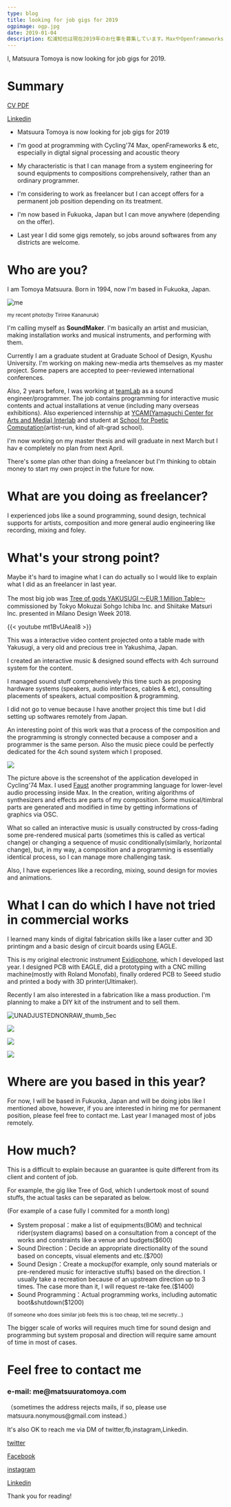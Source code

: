 ```yaml
---
type: blog
title: looking for job gigs for 2019
ogpimage: ogp.jpg
date: 2019-01-04
description: 松浦知也は現在2019年のお仕事を募集しています。MaxやOpenframeworksでのプログラミング、特に音響周りは理論を真面目にかじっているので得意です。ただのプログラマというよりも、ハードウェア構成の提案から作曲まで全部こなせる小回りが効くところが特徴です。基本フリーランスのつもりですが、フルタイムのお誘いも頂ければ検討します。
---
```


I, Matsuura Tomoya is now looking for job gigs for 2019.

# Summary

[CV PDF](https://www.dropbox.com/s/q6ptsm6bz7yb6pl/TomoyaMatsuuraCV2019-Work.pdf?dl=0)

[Linkedin](https://www.linkedin.com/in/matsuuratomoya/)

- Matsuura Tomoya is now looking for job gigs for 2019

- I'm good at programming with Cycling'74 Max, openFrameworks & etc, especially in digtal signal processing and acoustic theory
- My characteristic is that I can manage from a system engineering for sound equipments to compositions comprehensively, rather than an ordinary programmer.

- I'm considering to work as freelancer but I can accept offers for a permanent job position depending on its treatment.
- I'm now based in Fukuoka, Japan but I can move anywhere (depending on the offer).
- Last year I did some gigs remotely, so jobs around softwares from any districts are welcome.

# Who are you?

I am Tomoya Matsuura. Born in 1994, now I'm based in Fukuoka, Japan.


![me](profile.jpg)

<small>my recent photo(by Tiriree Kananuruk)</small>

I'm calling myself as **SoundMaker**. I'm basically an artist and musician, making installation works and musical instruments, and performing with them.

Currently I am a graduate student at Graduate School of Design, Kyushu University. I'm working on making new-media arts themselves as my master project. Some papers are accepted to peer-reviewed international conferences.

Also, 2 years before, I was working at [teamLab](https://teamlab.art) as a sound engineer/programmer. The job contains programming for interactive music contents and actual installations at venue (including many overseas exhibitions). Also experienced internship at [YCAM(Yamaguchi Center for Arts and Media) Interlab](https://ycam.jp) and student at [School for Poetic Computation](https://sfpc.io)(artist-run, kind of alt-grad school).

I'm now working on my master thesis and will graduate in next March but I hav e completely no plan from next April.

There's some plan other than doing a freelancer but I'm thinking to obtain money to start my own project in the future for now.

# What are you doing as freelancer?

I experienced jobs like a sound programming, sound design, technical supports for artists, composition and more general audio engineering like recording, mixing and foley.

# What's your strong point?

Maybe it's hard to imagine what I can do actually so I would like to explain what I did as an freelancer in last year.

The most big job was [Tree of gods YAKUSUGI 〜EUR 1 Million Table〜](http://www.mokuzai.co.jp/yakusugi/) commissioned by Tokyo Mokuzai Sohgo Ichiba  Inc. and Shiitake Matsuri Inc. presented in Milano Design Week 2018.


{{< youtube mt1BvUAeaI8 >}}

This was a interactive video content projected onto a table made with Yakusugi, a very old and precious tree in Yakushima, Japan.

I created an interactive music & designed sound effects with 4ch surround system for the content.

I managed sound stuff comprehensively this time such as proposing hardware systems (speakers, audio interfaces, cables & etc), consulting placements of speakers, actual composition & programming.

I did not go to venue because I have another project this time but I did setting up softwares remotely from Japan.

An interesting point of this work was that a process of the composition and the programming is strongly connected because a composer and a programmer is the same person. Also the music piece could be perfectly dedicated for the 4ch sound system which I proposed.

![](yakusugi-sc2.png)

The picture above is the screenshot of the application developed in Cycling'74 Max.
I used [Faust](https://faust.grame.fr) another programming language for lower-level audio processing inside Max. In the creation, writing algorithms of synthesizers and effects are parts of my composition. Some musical/timbral parts are generated and modified in time by getting informations of graphics via OSC.

What so called an interactive music is usually constructed by cross-fading some pre-rendered musical parts (sometimes this is called as vertical change) or changing a sequence of music conditionally(similarly, horizontal change), but, in my way, a composition and a programming is essentially identical process, so I can manage more challenging task.

Also, I have experiences like a recording, mixing, sound design for movies and animations.



# What I can do which I have not tried in commercial works

I learned many kinds of digital fabrication skills like a laser cutter and 3D printingm and a basic design of circuit boards using EAGLE.

This is my original electronic instrument [Exidiophone](/en/works/exidiophone), which I developed last year. I designed PCB with EAGLE, did a prototyping with a CNC milling machine(mostly with Roland Monofab), finally ordered PCB to Seeed studio and printed a body with 3D printer(Ultimaker).

Recently I am also interested in a fabrication like a mass production. I'm planning to make a DIY kit of the instrument and to sell them.

![UNADJUSTEDNONRAW_thumb_5ec](exidiophone1.jpg)

![](exidiophone2.png)

![](exidiophone3.png)

![](exidiophone4.jpg)



# Where are you based in this year?

For now, I will be based in Fukuoka, Japan and will be doing jobs like I mentioned above, however, if you are interested in hiring me for permanent position, please feel free to contact me. Last year I managed most of jobs remotely.



# How much?

This is a difficult to explain because an guarantee is quite different from its client and content of job.

For example, the gig like Tree of God, which I undertook most of sound stuffs, the actual tasks can be separated as below.

(For example of a case fully I commited for a month long)

- System proposal：make a list of equipments(BOM) and technical rider(system diagrams) based on a consultation from a concept of the works and constraints like a venue and budgets($600)
- Sound Direction：Decide an appropriate directionality of the sound based on concepts, visual elements and etc.($700)
- Sound Design：Create a mockup(for example, only sound materials or pre-rendered music for interactive stuffs) based on the direction. I usually take a recreation because of an upstream direction up to 3 times. The case more than it, I will request re-take fee.($1400)
- Sound Programming：Actual programming works, including automatic boot&shutdown($1200)

<small>(If someone who does similar job feels this is too cheap, tell me secretly...)</small>

The bigger scale of works will requires much time for sound design and programming but system proposal and direction will require same amount of time in most of cases.

# Feel free to contact me


### e-mail: me@<span style="display:none"></span>matsuuratomoya.com

（sometimes the address rejects mails, if so, please use  matsuura.nonymous@<span style="display:none"></span>gmail.com instead.）

It's also OK to reach me via DM of twitter,fb,instagram,Linkedin.

[twitter](twitter.com/tomoya_nonymous)

[Facebook](https://www.facebook.com/tomoya.matsuura.98)

[instagram](https://www.instagram.com/tomoya_nonymous)

[Linkedin](https://www.linkedin.com/in/matsuuratomoya/)

Thank you for reading!
